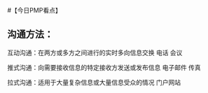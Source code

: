 #【今日PMP看点】
## 沟通方法：
互动沟通：在两方或多方之间进行的实时多向信息交换 电话 会议

推式沟通：向需要接收信息的特定接收方发送或发布信息 电子邮件 传真

拉式沟通：适用于大量复杂信息或大量信息受众的情况 门户网站